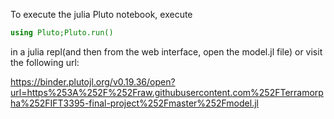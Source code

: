 To execute the julia Pluto notebook, execute

```julia
using Pluto;Pluto.run()
```

in a julia repl(and then from the web interface, open the model.jl file) or
visit the following url:

https://binder.plutojl.org/v0.19.36/open?url=https%253A%252F%252Fraw.githubusercontent.com%252FTerramorpha%252FIFT3395-final-project%252Fmaster%252Fmodel.jl

